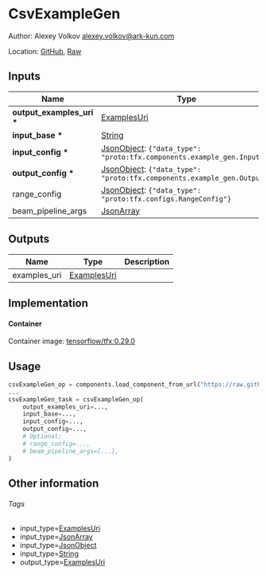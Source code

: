 <!-- BEGIN_GENERATED_CONTENT -->
# CsvExampleGen

Author: Alexey Volkov <alexey.volkov@ark-kun.com>

Location: [GitHub](https://github.com/Ark-kun/pipeline_components/blob/master/components/deprecated/tfx/ExampleGen/CsvExampleGen/with_URI_IO/component.yaml), [Raw](https://raw.githubusercontent.com/Ark-kun/pipeline_components/master/components/deprecated/tfx/ExampleGen/CsvExampleGen/with_URI_IO/component.yaml)

## Inputs

|Name|Type|Default|Description|
|-|-|-|-|
|**output_examples_uri** **\***|[ExamplesUri]|||
|**input_base** **\***|[String]|||
|**input_config** **\***|[JsonObject]: `{"data_type": "proto:tfx.components.example_gen.Input"}`|||
|**output_config** **\***|[JsonObject]: `{"data_type": "proto:tfx.components.example_gen.Output"}`|||
|range_config|[JsonObject]: `{"data_type": "proto:tfx.configs.RangeConfig"}`|||
|beam_pipeline_args|[JsonArray]|||

## Outputs

|Name|Type|Description|
|-|-|-|
|examples_uri|[ExamplesUri]||

## Implementation

#### Container

Container image: [tensorflow/tfx:0.29.0](https://hub.docker.com/r/tensorflow/tfx)

## Usage

```python
csvExampleGen_op = components.load_component_from_url("https://raw.githubusercontent.com/Ark-kun/pipeline_components/master/components/deprecated/tfx/ExampleGen/CsvExampleGen/with_URI_IO/component.yaml")
...
csvExampleGen_task = csvExampleGen_op(
    output_examples_uri=...,
    input_base=...,
    input_config=...,
    output_config=...,
    # Optional:
    # range_config=...,
    # beam_pipeline_args=[...],
)
```

## Other information

###### Tags

* input_type=[ExamplesUri]
* input_type=[JsonArray]
* input_type=[JsonObject]
* input_type=[String]
* output_type=[ExamplesUri]

[ExamplesUri]: https://github.com/Ark-kun/pipeline_components/tree/master/types/ExamplesUri
[JsonArray]: https://github.com/Ark-kun/pipeline_components/tree/master/types/JsonArray
[JsonObject]: https://github.com/Ark-kun/pipeline_components/tree/master/types/JsonObject
[String]: https://github.com/Ark-kun/pipeline_components/tree/master/types/String
<!-- END_GENERATED_CONTENT -->
